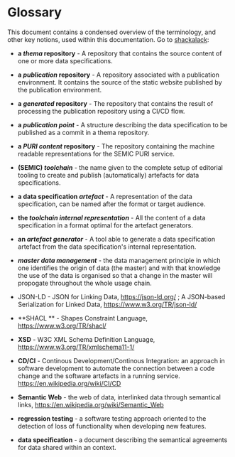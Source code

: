 # Glossary

This document contains a condensed overview of the terminology, and other key notions, used within this documentation.
Go to [shackalack](#shacl):

- <a name="thema_repo" /> **a _thema_ repository** - A repository that contains the source content of one or more data specifications. 
- <a name="publ_repo" /> **a _publication_ repository** - A repository associated with a publication environment. It contains the source of the static website published by the publication environment.
- <a name="gen_repo" /> **a _generated_ repository** - The repository that contains the result of processing the publication repository using a CI/CD flow.
- <a name="publ_point" /> **a _publication point_** - A structure describing the data specification to be published as a commit in a thema repository.
- <a name="puri_cont_repo" /> **a _PURI content_ repository** - The repository containing the machine readable representations for the SEMIC PURI service.
- <a name="tool" /> **(SEMIC) _toolchain_** - the name given to the complete setup of editorial tooling to create and publish (automatically) artefacts for data specifications.

- <a name="data_spec_art" /> **a data specification _artefact_** - A representation of the data specification, can be named after the format or target audience.
- <a name="tool_int_rep" /> **the _toolchain internal representation_** - All the content of a data specification in a format optimal for the artefact generators.
- <a name="art_gen" /> **an _artefact generator_** - A tool able to generate a data specification artefact from the data specification's internal representation.

- <a name="mast_data_mngm" /> **_master data management_** - the data management principle in which one identifies the origin of data (the master) and with that knowledge the use of the data is organised so that a change in the master will propogate throughout the whole usage chain. 


- <a name="json_ld" /> JSON-LD - JSON for Linking Data, https://json-ld.org/ ; A JSON-based Serialization for Linked Data, https://www.w3.org/TR/json-ld/
- <a name="shacl" /> **SHACL ** - Shapes Constraint Language, https://www.w3.org/TR/shacl/
- <a name="xsd" /> **XSD** - W3C XML Schema Definition Language, https://www.w3.org/TR/xmlschema11-1/
- <a name="cd_ci" /> **CD/CI** - Continous Development/Continous Integration: an approach in software development to automate the connection between a code change and the software artefacts in a running service. https://en.wikipedia.org/wiki/CI/CD
- <a name="sem_web" /> **Semantic Web** - the web of data, interlinked data through semantical links, https://en.wikipedia.org/wiki/Semantic_Web
- <a name="reg_test" /> **regression testing** - a software testing approach oriented to the detection of loss of functionality when developing new features.
- <a name="data_spec" /> **data specification** - a document describing the semantical agreements for data shared within an context.

<br><br><br><br><br><br><br><br><br><br><br><br><br><br><br><br><br><br><br><br><br><br>